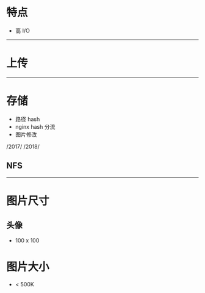 
# 特点
- 高 I/O

---

# 上传


---

# 存储
- 路径 hash
- nginx hash 分流
- 图片修改

/2017/
/2018/

## NFS

---

# 图片尺寸

## 头像
- 100 x 100


# 图片大小
- < 500K

